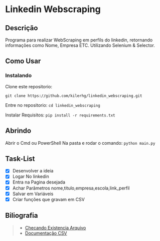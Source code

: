 # Linkedin Webscraping

## Descrição

Programa para realizar WebScraping em perfils do linkedin, retornando informações como Nome, Empresa ETC. Utilizando Selenium & Selector.

## Como Usar

### Instalando
Clone este repositorio:

```git clone https://github.com/kilerhg/linkedin_webscraping.git```

Entre no repositorio:
```cd linkedin_webscraping```

Instalar Requisitos:
```pip install -r requirements.txt```

## Abrindo

Abrir o Cmd ou PowerShell Na pasta e rodar o comando: ```python main.py```

## Task-List

- [X] Desenvolver a ideia
- [X] Logar No linkedin
- [X] Entra na Pagina desejada
- [X] Achar Parâmetros nome,titulo,empresa,escola,link_perfil
- [X] Salvar em Variáveis
- [X] Criar funções que gravam em CSV

## Biliografia

> * [Checando Existencia Arquivo](https://linuxize.com/post/python-check-if-file-exists/)
> * [Documentação CSV](https://docs.python.org/3/library/csv.html)
